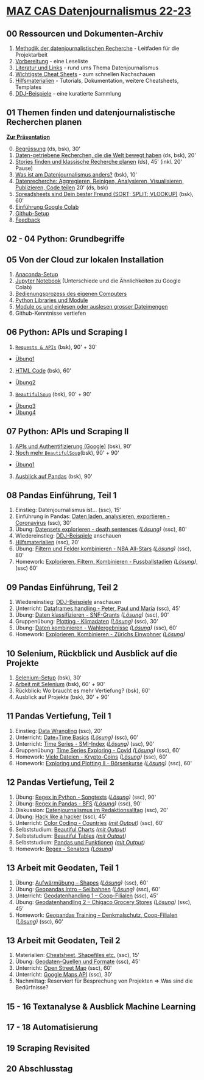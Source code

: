 # [MAZ CAS Datenjournalismus 22-23](https://www.maz.ch/file/zusatzinfo/50028/factsheet_cas_datenjournalismus_2022-23.pdf)

## 00 Ressourcen und Dokumenten-Archiv
1. [Methodik der datenjournalistischen Recherche](00%20weitere%C2%A0Dokumente/18_08_13_Methodik%20einer%20datenjournalistischen%20Recherche.pdf) - Leitfaden für die Projektarbeit
1. [Vorbereitung](00%20weitere%C2%A0Dokumente/reading) - eine Leseliste
1. [Literatur und Links](00%20weitere%C2%A0Dokumente/literatur) - rund ums Thema Datenjournalismus
1. [Wichtigste Cheat Sheets](00%20weitere%C2%A0Dokumente/cheatsheets) - zum schnellen Nachschauen
1. [Hilfsmaterialien](00%20weitere%C2%A0Dokumente/hilfsmaterial) - Tutorials, Dokumentation, weitere Cheatsheets, Templates
1. [DDJ-Beispiele](00%20weitere%C2%A0Dokumente/beispiele/DDJ-Beispiele.md) - eine kuratierte Sammlung

## 01 Themen finden und datenjournalistische Recherchen planen

[**Zur Präsentation**](https://docs.google.com/presentation/d/18mZEv6dQ1_OvKcWnfLT8McFx0I-8GdZCN-BHaH_YPXY/edit#slide=id.p)

0. [Begrüssung](01%20Themen%20finden%2C%C2%A0Recherche%C2%A0planen/00%20Start.md) (ds, bsk), 30'
1. [Daten-getriebene Recherchen, die die Welt bewegt haben](01%20Themen%20finden%2C%C2%A0Recherche%C2%A0planen/01%20Stories.md) (ds, bsk), 20'
2. [Stories finden und klassische Recherche planen](01%20Themen%20finden%2C%C2%A0Recherche%C2%A0planen/02%20Stories%C2%A0finden.md) (ds), 45' (inkl. 20' Pause)
3. [Was ist am Datenjournalismus anders?](01%20Themen%20finden%2C%C2%A0Recherche%C2%A0planen/03%20Was%C2%A0ist%C2%A0anders%3F.md) (bsk), 10'
4. [Datenrecherche: Aggregieren, Reinigen, Analysieren, Visualisieren, Publizieren, Code teilen](01%20Themen%20finden%2C%C2%A0Recherche%C2%A0planen/04%C2%A0agg%20rei%C2%A0and%C2%A0vis.md) 20' (ds, bsk)
5. [Spreadsheets sind Dein bester Freund (SORT; SPLIT; VLOOKUP)](https://docs.google.com/spreadsheets/d/1GU7VEVbFwwJ7AiDM68cfrxThR54EOyX1d7rdSGnyVic/edit#gid=0) (bsk), 60'
6. [Einführung Google Colab](https://github.com/MAZ-CAS-DDJ/kurs_20_21/blob/master/01%20Themen%20finden%2C%C2%A0Recherche%C2%A0planen/06%20Colab%20und%20Markdown.md")
7. [Github-Setup](https://docs.google.com/document/d/1n6L8ZfjtB5MqYuh6R5ZDiLNxqiEwbu6cDV_nhnsJugA/edit#)
8. [Feedback](01%20Themen%20finden%2C%C2%A0Recherche%C2%A0planen/07%20Feedback.md)

## 02 - 04 Python: Grundbegriffe

## 05 Von der Cloud zur lokalen Installation

1. [Anaconda-Setup](05%20Local%20Setup%20/01%20install%20anaconda.md)
2. [Jupyter Notebook](05%20Local%20Setup%20/02%20Jupyter.md) (Unterschiede und die Ähnlichkeiten zu Google Colab)
3. [Bedienungsprozess des eigenen Computers](05%20Local%20Setup%20/03%20Work-Flow.md)
4. [Python Libraries und Module](05%20Local%20Setup%20/04%20Modules%20%26%20Libraries.ipynb)
5. [Module os und einlesen oder auslesen grosser Dateimengen](05%20Local%20Setup%20/05%20Dokumente%20ein-%20und%20auslesen.ipynb)
6. Github-Kenntnisse vertiefen


## 06 Python: APIs und Scraping I

1. [```Requests & APIs```](06%20APIs%2C%20Scraping%20I/01%20Requests.ipynb) (bsk), 90' + 30'
- [Übung1](06%20APIs%2C%20Scraping%20I/%C3%9Cbung1.ipynb)
2. [HTML Code](06%20APIs%2C%20Scraping%20I/02%20HTML%20Code.htm) (bsk), 60'
- [Übung2](06%20APIs%2C%20Scraping%20I/02%20Anatomie_einer_Website.pdf)
3. [```BeautifulSoup```](06%20APIs%2C%20Scraping%20I/03%20BeautifulSoup%20.ipynb) (bsk), 90' + 90'
- [Übung3](06%20APIs%2C%20Scraping%20I/%C3%9Cbung3.ipynb)
- [Übung4](06%20APIs%2C%20Scraping%20I/%C3%9Cbung4.ipynb)

## 07 Python: APIs und Scraping II

1. [APIs und Authentifizierung (Google)](07%C2%A0APIs%2C%20Scraping%20II/APIs%20und%20Authentifikation%20(Google%20API).ipynb) (bsk), 90'
2. [Noch mehr ```BeautifulSoup```](07%C2%A0APIs%2C%20Scraping%20II/02%20Noch%20mehr%20BeautifulSoup.ipynb)(bsk), 90' + 90'
- [Übung1](06%20APIs%2C%20Scraping%20I/%C3%9Cbung4.ipynb)
3. [Ausblick auf Pandas](07%C2%A0APIs%2C%20Scraping%20II/03%20Pandas%20Einf%C3%BChrung.ipynb) (bsk), 90'

## 08 Pandas Einführung, Teil 1

1. Einstieg: Datenjournalismus ist... (ssc), 15'
1. Einführung in Pandas: [Daten laden, analysieren, exportieren - Coronavirus](08%20Pandas%20Teil%201/Einführung%20Pandas%20L.ipynb) (ssc), 30'
1. Übung: [Datensets explorieren - death sentences](08%20Pandas%20Teil%201/Daten%20explorieren.ipynb) *([Lösung](08%20Pandas%20Teil%201/Daten%20explorieren%20L.ipynb))* (ssc), 80'
1. Wiedereinstieg: [DDJ-Beispiele](00%20weitere%C2%A0Dokumente/beispiele/DDJ-Beispiele.md) anschauen
1. [Hilfsmaterialien](00%20weitere%20Dokumente/hilfsmaterial/) (ssc), 20'
1. Übung: [Filtern und Felder kombinieren - NBA All-Stars](08%20Pandas%20Teil%201/Filter%20und%20Felder%20kombinieren.ipynb) *([Lösung](08%20Pandas%20Teil%201/Filter%20und%20Felder%20kombinieren%20L.ipynb))* (ssc), 80'
1. Homework: [Explorieren, Filtern, Kombinieren - Fussballstadien](08%20Pandas%20Teil%201/Homework%201.ipynb) *([Lösung](08%20Pandas%20Teil%201/Homework%201%20L.ipynb))*, (ssc) 60'

## 09 Pandas Einführung, Teil 2

1. Wiedereinstieg:  [DDJ-Beispiele](00%20weitere%C2%A0Dokumente/beispiele/DDJ-Beispiele.md) anschauen
1. Unterricht: [Dataframes handling - Peter, Paul und Maria](09%20Pandas%20Teil%202/Dataframes%20Handling.ipynb) (ssc), 45'
1. Übung: [Daten klassifizieren - SNF-Grants](09%20Pandas%20Teil%202/Daten%20klassifizieren.ipynb) *([Lösung](09%20Pandas%20Teil%202/Daten%20klassifizieren%20L.ipynb))* (ssc), 90'
1. Gruppenübung: [Plotting - Klimadaten](09%20Pandas%20Teil%202/Exploring%20und%20Plotting.ipynb) *([Lösung](09%20Pandas%20Teil%202/Exploring%20und%20Plotting.ipynb%20L.ipynb))* (ssc), 30'
1. Übung: [Daten kombinieren - Wahlergebnisse](09%20Pandas%20Teil%202/Daten%20kombinieren.ipynb) *([Lösung](09%20Pandas%20Teil%202/Daten%20kombinieren%20L.ipynb))* (ssc), 60'
1. Homework: [Explorieren, Kombinieren - Zürichs Einwohner](09%20Pandas%20Teil%202/Homework%202.ipynb) *([Lösung](09%20Pandas%20Teil%202/09%20Pandas%20Teil%202/Homework%202%20L.ipynb))*

## 10 Selenium, Rückblick und Ausblick auf die Projekte

1. [Selenium-Setup](10%20Selenium%2C%20Projekte/01%20Selenium%20Setup.ipynb) (bsk), 30'
2. [Arbeit mit Selenium](10%20Selenium%2C%20Projekte/02%20Arbeit%20mit%20Selenium.ipynb) (bsk), 60' + 90'
3. Rückblick: Wo braucht es mehr Vertiefung? (bsk), 60'
4. Ausblick auf Projekte (bsk), 30' + 90'


## 11 Pandas Vertiefung, Teil 1

1. Einstieg: [Data Wrangling](11%20Pandas%20Teil%203/Data%20Wrangling.pptx) (ssc), 20'
1. Unterricht: [Date+Time Basics](11%20Pandas%20Teil%203/Date+Time%20Basics.ipynb) *([Lösung](11%20Pandas%20Teil%203/Date+Time%20Basics%20L.ipynb))* (ssc), 60'
1. Unterricht: [Time Series - SMI-Index](11%20Pandas%20Teil%203/Time%20Series.ipynb) *([Lösung](11%20Pandas%20Teil%203/Time%20Series%20L.ipynb))* (ssc), 90'
1. Gruppenübung: [Time Series Exploring - Covid](11%20Pandas%20Teil%203/Time%10Series%20Exploring.ipnyb) *([Lösung](11%20Pandas%20Teil%203/Time%10Series%20Exploring%20L.ipynb))* (ssc), 60'
1. Homework: [Viele Dateien - Krypto-Coins](11%20Pandas%20Teil%203/Viele%20Dateien.ipynb) *([Lösung](11%20Pandas%20Teil%203/Viele%20Dateien%20L.ipynb))* (ssc), 60'
1. Homework: [Exploring und Plotting II - Börsenkurse](11%20Pandas%20Teil%203/Exploring%20und%20Plotting%202.ipnyb) *([Lösung](11%20Pandas%20Teil%203/Exploring%20und%20Plotting%202%20L.ipynb))* (ssc), 60'


## 12 Pandas Vertiefung, Teil 2

1. Übung: [Regex in Python - Songtexts](12%20Pandas%20Teil%204/Regex%20in%20Python.ipynb) *([Lösung](12%20Pandas%20Teil%204/Regex%20in%20Python%20L.ipynb))* (ssc), 90'
1. Übung: [Regex in Pandas - BFS](12%20Pandas%20Teil%204/Regex%20in%20Pandas.ipynb) *([Lösung](12%20Pandas%20Teil%204/Regex%20in%20Pandas%20L.ipnyb))* (ssc), 90'
1. Diskussion: [Datenjournalismus im Redaktionsalltag](12%20Pandas%20Teil%204/Gruppendiskussion.pptx) (ssc), 20'
1. Übung: [Hack like a hacker](12%20Pandas%20Teil%204/Keyboard%20Shortcuts.ipynb) (ssc), 45'
1. Unterricht: [Color Coding - Countries](12%20Pandas%20Teil%204/Color%20Coding.ipynb) *([mit Output](12%20Pandas%20Teil%204/Color%20Coding%20L.ipynb))* (ssc), 60'
1. Selbststudium: [Beautiful Charts](12%20Pandas%20Teil%204/Beautiful%20Charts.ipynb) *([mit Output](12%20Pandas%20Teil%204/Beautiful%20Charts%20L.ipynb))*
1. Selbststudium: [Beautiful Tables](12%20Pandas%20Teil%204/Beautiful%20Tables.ipynb) *([mit Output](12%20Pandas%20Teil%204/Beautiful%20Tables%20L.ipynb))*
1. Selbststudium: [Pandas und Funktionen](12%20Pandas%20Teil%204/Pandas%20und%20Funktionen.ipynb) *([mit Output](12%20Pandas%20Teil%204/Pandas%20und%20Funktionen%20L.ipynb))*
1. Homework: [Regex - Senators](12%20Pandas%20Teil%204/Homework%20Regex.ipynb) *([Lösung](12%20Pandas%20Teil%204/Homework%20Regex%20L.ipynb))*

## 13 Arbeit mit Geodaten, Teil 1

1. Übung: [Aufwärmübung – Shapes](13%20Geopandas%20Teil%201/Aufwärmübung.ipynb) *([Lösung](13%20Geopandas%20Teil%201/Aufwärmübung%20L.ipynb))* (ssc), 60'
1. Übung: [Geopandas Intro – Seilbahnen](13%20Geopandas%20Teil%201/Geopandas%20Intro.ipynb) *([Lösung](13%20Geopandas%20Teil%201/Geopandas%20Intro%20L.ipynb))* (ssc), 60'
1. Unterricht: [Geodatenhandling 1 – Coop-Filialen](13%20Geopandas%20Teil%201/Geodatenhandling%201.ipynb) (ssc), 45'
1. Übung: [Geodatenhandling 2 – Chigaco Grocery Stores](13%20Geopandas%20Teil%201/Geodatenhandling%202.ipynb) *([Lösung](13%20Geopandas%20Teil%201/Geodatenhandling%20L2%20L.ipynb))* (ssc), 45'
1. Homework: [Geopandas Training – Denkmalschutz, Coop-Filialen](19%20Geopandas/Geopandas%20Training.ipynb) *([Lösung](19%20Geopandas/Geopandas%20Training%20L.ipynb))* (ssc), 60'

## 13 Arbeit mit Geodaten, Teil 2

1. Materialien: [Cheatsheet, Shapefiles etc.](00%20weitere%20Dokumente/hilfsmaterial/geopandas.md) (ssc), 15'
1. Übung: [Geodaten-Quellen und Formate](14%20Geopandas%20Teil%202/Geodata%20Quellen.ipynb) (ssc), 45'
1. Unterricht: [Open Street Map](14%20Geopandas%20Teil%202/Open%20Street%20Map.ipynb) (ssc), 60'
1. Unterricht: [Google Maps API](14%20Geopandas%20Teil%202/Google%20Maps.ipynb) (ssc), 30'
1. Nachmittag: Reserviert für Besprechung von Projekten => Was sind die Bedürfnisse?

## 15 - 16 Textanalyse & Ausblick Machine Learning

## 17 - 18 Automatisierung

## 19 Scraping Revisited

## 20 Abschlusstag
